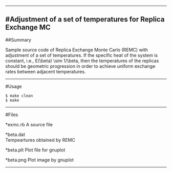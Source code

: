 ------------------------------------------------------------------------
#Adjustment of a set of temperatures for Replica Exchange MC
------------------------------------------------------------------------
##Summary

Sample source code of Replica Exchange Monte Carlo (REMC) with 
adjustment of a set of temperatures.
If the specific heat of the system is constant, i.e.,
E(\beta) \sim 1/\beta, then the temperatures of the replicas
should be geometric progression in order to achieve
uniform exchange rates between adjacent temperatures.

-----------------------------------------------------------------------
#Usage

    $ make clean
    $ make

-----------------------------------------------------------------------
#Files

*exmc.rb
  A source file

*beta.dat  
  Tempeartures obtained by REMC

*beta.plt
  Plot file for gnuplot

*beta.png
  Plot image by gnuplot

------------------------------------------------------------------------
